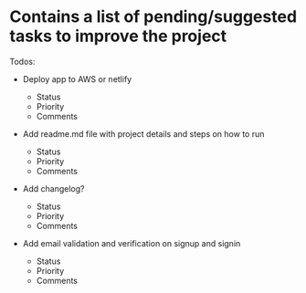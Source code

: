 # Contains a list of pending/suggested tasks to improve the project

Todos:

* Deploy app to AWS or netlify 
    - Status
    - Priority
    - Comments

* Add readme.md file with project details and steps on how to run
    - Status
    - Priority
    - Comments

* Add changelog?
    - Status
    - Priority
    - Comments

* Add email validation and verification on signup and signin
    - Status
    - Priority
    - Comments
